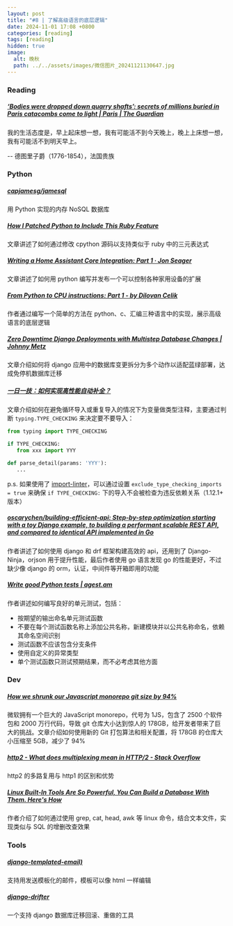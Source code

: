 ```yaml
---
layout: post
title: "#8 | 了解高级语言的底层逻辑"
date: 2024-11-01 17:08 +0800
categories: [reading]
tags: [reading]
hidden: true
image:
  alt: 晚秋
  path: ../../assets/images/微信图片_20241121130647.jpg
---
```


### Reading

##### [‘Bodies were dropped down quarry shafts’: secrets of millions buried in Paris catacombs come to light \| Paris \| The Guardian](https://www.theguardian.com/world/2024/oct/19/bodies-quarry-shafts-millions-buried-paris-catacombs "‘Bodies were dropped down quarry shafts’: secrets of millions buried in Paris catacombs come to light \| Paris \| The Guardian")

我的生活态度是，早上起床想一想，我有可能活不到今天晚上，晚上上床想一想，我有可能活不到明天早上。

-- 德图里子爵（1776-1854），法国贵族



### Python

##### [capjamesg/jamesql](https://github.com/capjamesg/jamesql "capjamesg/jamesql：用 Python 实现的内存 NoSQL 数据库。")

用 Python 实现的内存 NoSQL 数据库



##### [How I Patched Python to Include This Ruby Feature](https://miguendes.me/what-if-python-had-this-ruby-feature "How I Patched Python to Include This Ruby Feature")

文章讲述了如何通过修改 cpython 源码以支持类似于 ruby 中的三元表达式



##### [Writing a Home Assistant Core Integration: Part 1 · Jon Seager](https://jnsgr.uk/2024/09/pytouchlinesl/ "Writing a Home Assistant Core Integration: Part 1 · Jon Seager")

文章讲述了如何用 python 编写并发布一个可以控制各种家用设备的扩展



##### [From Python to CPU instructions: Part 1 - by Dilovan Celik](https://dilovan.substack.com/p/from-python-to-cpu-instructions-part "From Python to CPU instructions: Part 1 - by Dilovan Celik")

作者通过编写一个简单的方法在 python、c、汇编三种语言中的实现，展示高级语言的底层逻辑



##### [Zero Downtime Django Deployments with Multistep Database Changes \| Johnny Metz](https://johnnymetz.com/posts/multistep-database-changes/ "Zero Downtime Django Deployments with Multistep Database Changes \| Johnny Metz")

文章介绍如何将 django 应用中的数据库变更拆分为多个动作以适配蓝绿部署，达成免停机数据库迁移



##### [一日一技：如何实现高性能自动补全？](https://mp.weixin.qq.com/s/OMS3SxzkVgczYb7vTll1xg "一日一技：如何实现高性能自动补全？")

文章介绍如何在避免循环导入或重复导入的情况下为变量做类型注释，主要通过判断 `typing.TYPE_CHECKING` 来决定要不要导入：

```python
from typing import TYPE_CHECKING

if TYPE_CHECKING:
   from xxx import YYY

def parse_detail(params: 'YYY'):
   ...
```

p.s. 如果使用了 [import-linter](https://github.com/seddonym/import-linter "seddonym/import-linter: Import Linter allows you to define and enforce rules for the internal and external imports within your Python project.")，可以通过设置 `exclude_type_checking_imports = true` 来确保 `if TYPE_CHECKING:` 下的导入不会被检查为违反依赖关系（1.12.1+ 版本）



##### [oscarychen/building-efficient-api: Step-by-step optimization starting with a toy Django example, to building a performant scalable REST API, and compared to identical API implemented in Go](https://github.com/oscarychen/building-efficient-api "oscarychen/building-efficient-api: Step-by-step optimization starting with a toy Django example, to building a performant scalable REST API, and compared to identical API implemented in Go")

作者讲述了如何使用 django 和 drf 框架构建高效的 api，还用到了 Django-Ninja，orjson 用于提升性能，最后作者使用 go 语言发现 go 的性能更好，不过缺少像 django 的 orm，认证，中间件等开箱即用的功能



##### [Write good Python tests \| agest.am](https://www.agest.am/write-good-python-tests "Write good Python tests \| agest.am")

作者讲述如何编写良好的单元测试，包括：

- 按期望的输出命名单元测试函数
- 不要在每个测试函数名称上添加公共名称，新建模块并以公共名称命名，依赖其命名空间识别
- 测试函数不应该包含分支条件
- 使用自定义的异常类型
- 单个测试函数只测试预期结果，而不必考虑其他方面



### Dev

##### [How we shrunk our Javascript monorepo git size by 94%](https://www.jonathancreamer.com/how-we-shrunk-our-git-repo-size-by-94-percent/ "How we shrunk our Javascript monorepo git size by 94%")

微软拥有一个巨大的 JavaScript monorepo，代号为 1JS，包含了 2500 个软件包和 2000 万行代码，导致 git 仓库大小达到惊人的 178GB，给开发者带来了巨大的挑战。文章介绍如何使用新的 Git 打包算法和相关配置，将 178GB 的仓库大小压缩至 5GB，减少了 94%



##### [http2 - What does multiplexing mean in HTTP/2 - Stack Overflow](https://stackoverflow.com/questions/36517829/what-does-multiplexing-mean-in-http-2 "http2 - What does multiplexing mean in HTTP/2 - Stack Overflow")

http2 的多路复用与 http1 的区别和优势



##### [Linux Built-In Tools Are So Powerful, You Can Build a Database With Them. Here's How](https://www.howtogeek.com/build-a-database-with-powerful-linux-built-in-tools/ "Linux Built-In Tools Are So Powerful, You Can Build a Database With Them. Here's How")

作者介绍了如何通过使用 grep, cat, head, awk 等 linux 命令，结合文本文件，实现类似与 SQL 的增删改查效果



### Tools

##### [django-templated-email)](https://github.com/vintasoftware/django-templated-email "vintasoftware/django-templated-email: Django module to easily send templated emails using django templates, or using a transactional mail provider (mailchimp, silverpop, etc.)")

支持用发送模板化的邮件，模板可以像 html 一样编辑



##### [django-drifter](https://github.com/kennethlove/django-drifter "kennethlove/django-drifter: A small Django utility to make it easier to revert and redo migrations or to recreate your database.")

一个支持 django 数据库迁移回滚、重做的工具



